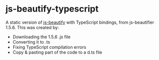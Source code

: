 # js-beautify-typescript

A static version of [js-beautify](https://github.com/beautify-web/js-beautify/) with TypeScript bindings, from js-beautifier 1.5.6. This was created by:

* Downloading the 1.5.6 .js file
* Converting it to .ts
* Fixing TypeScript compilation errors
* Copy & pasting part of the code to a d.ts file
